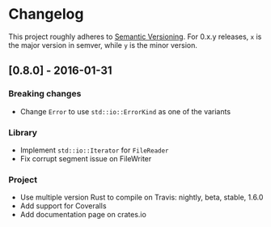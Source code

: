# Changelog

This project roughly adheres to [Semantic Versioning](http://semver.org/). For 0.x.y releases, `x` is the major version in semver, while `y` is the minor version.

## [0.8.0] - 2016-01-31

### Breaking changes

* Change `Error` to use `std::io::ErrorKind` as one of the variants

### Library

* Implement `std::io::Iterator` for `FileReader`
* Fix corrupt segment issue on FileWriter

### Project

* Use multiple version Rust to compile on Travis: nightly, beta, stable, 1.6.0 
* Add support for Coveralls
* Add documentation page on crates.io
